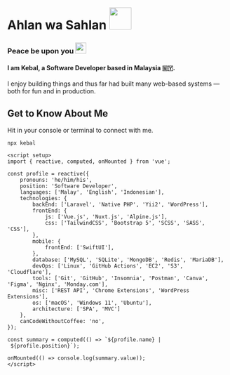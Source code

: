 # Ahlan wa Sahlan <picture><img src="https://media0.giphy.com/media/5HyXGsoFzXWPKFx07j/giphy.gif?ep=v1_stickers_search&rid=giphy.gif&ct=s" width="50"></picture>
### Peace be upon you <picture><img src="https://media0.giphy.com/media/AQyuyk6LiCtT6Fcuim/giphy.gif?ep=v1_stickers_search&rid=giphy.gif&ct=s" width="25"></picture>

#### I am **Kebal**, a Software Developer based in Malaysia 🇲🇾.
I enjoy building things and thus far had built many web-based systems — both for fun and in production.

## Get to Know About Me

Hit in your console or terminal to connect with me.
```
npx kebal
```

```vue
<script setup>
import { reactive, computed, onMounted } from 'vue';

const profile = reactive({
    pronouns: 'he/him/his',
    position: 'Software Developer',
    languages: ['Malay', 'English', 'Indonesian'],
    technologies: {
        backEnd: ['Laravel', 'Native PHP', 'Yii2', 'WordPress'],
        frontEnd: {
            js: ['Vue.js', 'Nuxt.js', 'Alpine.js'],
            css: ['TailwindCSS', 'Bootstrap 5', 'SCSS', 'SASS', 'CSS'],
        },
        mobile: {
            frontEnd: ['SwiftUI'],
        },
        database: ['MySQL', 'SQLite', 'MongoDB', 'Redis', 'MariaDB'],
        devOps: ['Linux', 'GitHub Actions', 'EC2', 'S3', 'Cloudflare'],
        tools: ['Git', 'GitHub', 'Insomnia', 'Postman', 'Canva', 'Figma', 'Nginx', 'Monday.com'],
        misc: ['REST API', 'Chrome Extensions', 'WordPress Extensions'],
        os: ['macOS', 'Windows 11', 'Ubuntu'],
        architecture: ['SPA', 'MVC']
    },
    canCodeWithoutCoffee: 'no',
});

const summary = computed(() => `${profile.name} | ${profile.position}`);

onMounted(() => console.log(summary.value));
</script>
```

